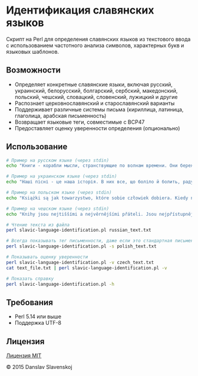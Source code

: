# Идентификация славянских языков

Скрипт на Perl для определения славянских языков из текстового ввода с использованием частотного анализа символов, характерных букв и языковых шаблонов.

## Возможности

- Определяет конкретные славянские языки, включая русский, украинский, белорусский, болгарский, сербский, македонский, польский, чешский, словацкий, словенский, лужицкий и другие
- Распознает церковнославянский и старославянский варианты
- Поддерживает различные системы письма (кириллица, латиница, глаголица, арабская письменность)
- Возвращает языковые теги, совместимые с BCP47
- Предоставляет оценку уверенности определения (опционально)

## Использование

```bash
# Пример на русском языке (через stdin)
echo "Книги - корабли мысли, странствующие по волнам времени. Они бережно несут свой драгоценный груз от поколения к поколению. Без книг история молчит, а будущее окутывается мраком." | perl slavic-language-identification.pl

# Пример на украинском языке (через stdin)
echo "Наші пісні - це наша історія. В них все, що боліло й болить, радувало і тривожить. Вони відображають і бережуть дух народу." | perl slavic-language-identification.pl

# Пример на польском языке (через stdin)
echo "Książki są jak towarzystwo, które sobie człowiek dobiera. Kiedy na półce stoją książki pisane z serca i z talentów, człowiek się czuje otoczony przyjaznymi duchami. Z dobrą książką nigdy nie jesteś sam." | perl slavic-language-identification.pl

# Пример на чешском языке (через stdin)
echo "Knihy jsou nejtiššími a nejvěrnějšími přáteli. Jsou nejpřístupnějšími a nejmoudřejšími rádci a nejtrpělivějšími učiteli. Čtení dobrých knih je jako rozhovor s nejlepšími lidmi minulých staletí." | perl slavic-language-identification.pl

# Чтение текста из файла
perl slavic-language-identification.pl russian_text.txt

# Всегда показывать тег письменности, даже если это стандартная письменность для языка
perl slavic-language-identification.pl -s polish_text.txt

# Показывать оценку уверенности
perl slavic-language-identification.pl -v czech_text.txt
cat text_file.txt | perl slavic-language-identification.pl -v

# Показать справку
perl slavic-language-identification.pl -h
```

## Требования

- Perl 5.14 или выше
- Поддержка UTF-8

## Лицензия

[Лицензия MIT](LICENSE)

© 2015 Danslav Slavenskoj